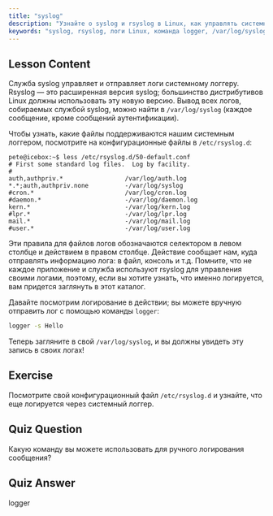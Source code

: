 ```yaml
---
title: "syslog"
description: "Узнайте о syslog и rsyslog в Linux, как управлять системными логами и использовать команду logger. Начните с этого удобного для новичков руководства!"
keywords: "syslog, rsyslog, логи Linux, команда logger, /var/log/syslog, учебник Linux, Linux для начинающих, системное логирование"
---
```


## Lesson Content

Служба syslog управляет и отправляет логи системному логгеру. Rsyslog — это расширенная версия syslog; большинство дистрибутивов Linux должны использовать эту новую версию. Вывод всех логов, собираемых службой syslog, можно найти в `/var/log/syslog` (каждое сообщение, кроме сообщений аутентификации).

Чтобы узнать, какие файлы поддерживаются нашим системным логгером, посмотрите на конфигурационные файлы в `/etc/rsyslog.d`:

```plaintext
pete@icebox:~$ less /etc/rsyslog.d/50-default.conf
# First some standard log files.  Log by facility.
#
auth,authpriv.*                 /var/log/auth.log
*.*;auth,authpriv.none          -/var/log/syslog
#cron.*                         /var/log/cron.log
#daemon.*                       -/var/log/daemon.log
kern.*                          -/var/log/kern.log
#lpr.*                          -/var/log/lpr.log
mail.*                          -/var/log/mail.log
#user.*                         -/var/log/user.log
```

Эти правила для файлов логов обозначаются селектором в левом столбце и действием в правом столбце. Действие сообщает нам, куда отправлять информацию лога: в файл, консоль и т.д. Помните, что не каждое приложение и служба используют rsyslog для управления своими логами, поэтому, если вы хотите узнать, что именно логируется, вам придется заглянуть в этот каталог.

Давайте посмотрим логирование в действии; вы можете вручную отправить лог с помощью команды `logger`:

```bash
logger -s Hello
```

Теперь загляните в свой `/var/log/syslog`, и вы должны увидеть эту запись в своих логах!

## Exercise

Посмотрите свой конфигурационный файл `/etc/rsyslog.d` и узнайте, что еще логируется через системный логгер.

## Quiz Question

Какую команду вы можете использовать для ручного логирования сообщения?

## Quiz Answer

logger
